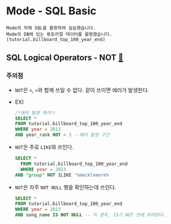 # Mode - SQL Basic
```
Mode의 자체 SQL을 활용하여 실습했습니다.
Mode의 DB에 있는 튜토리얼 데이터를 활용했습니다. (tutorial.billboard_top_100_year_end)
```

## SQL Logical Operators - NOT [🔗](https://mode.com/sql-tutorial/sql-not-operator/)

### 주의점 
- `NOT`은 `<`, `>`와 함께 쓰일 수 없다. 같이 쓰이면 에러가 발생한다.
- EX)
  ```sql
  /*에러 발생 쿼리*/
  SELECT * 
  FROM tutorial.billboard_top_100_year_end 
  WHERE year = 2013 
  AND year_rank NOT > 3 --에러 발생 구간
  ```
  
- `NOT`은 주로 `LIKE`와 쓰인다.
  ```sql
  SELECT *
	FROM tutorial.billboard_top_100_year_end
	WHERE year = 2013
  AND "group" NOT ILIKE '%macklemore%
  ```
  
- `NOT`은 자주 `NOT NULL` 행을 확인하는데 쓰인다.
  ```SQL
  SELECT *
  FROM tutorial.billboard_top_100_year_end
  WHERE year = 2013
  AND song_name IS NOT NULL -- 이 경우, IS가 NOT 전에 와야한다.
  ```
  
  
